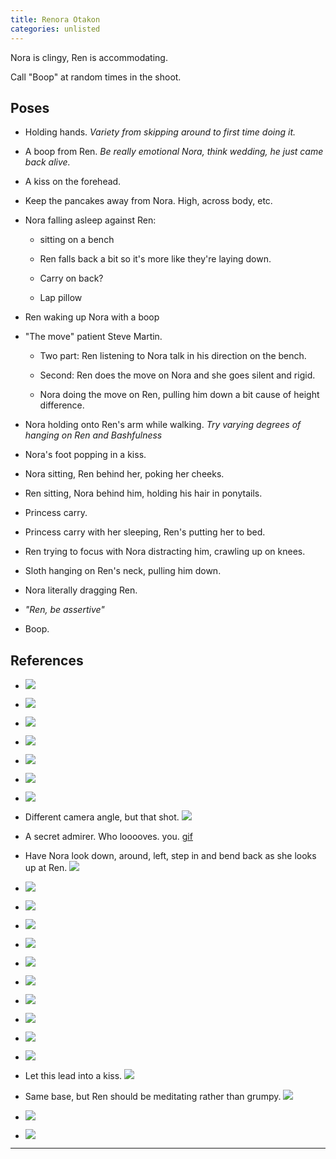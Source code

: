 ```yaml
---
title: Renora Otakon
categories: unlisted
---
```


Nora is clingy, Ren is accommodating. 

Call "Boop" at random times in the shoot. 

## Poses

* Holding hands. *Variety from skipping around to first time doing it.*

* A boop from Ren. *Be really emotional Nora, think wedding, he just came back alive.*

* A kiss on the forehead.

* Keep the pancakes away from Nora. High, across body, etc. 

* Nora falling asleep against Ren:

  * sitting on a bench

  * Ren falls back a bit so it's more like they're laying down.

  * Carry on back? 

  * Lap pillow

* Ren waking up Nora with a boop

* "The move" patient Steve Martin.

  * Two part: Ren listening to Nora talk in his direction on the bench. 

  * Second: Ren does the move on Nora and she goes silent and rigid. 

  * Nora doing the move on Ren, pulling him down a bit cause of height difference.

* Nora holding onto Ren's arm while walking. *Try varying degrees of hanging on Ren and Bashfulness*

* Nora's foot popping in a kiss. 

* Nora sitting, Ren behind her, poking her cheeks.

* Ren sitting, Nora behind him, holding his hair in ponytails.

* Princess carry.

* Princess carry with her sleeping, Ren's putting her to bed.

* Ren trying to focus with Nora distracting him, crawling up on knees.

* Sloth hanging on Ren's neck, pulling him down.

* Nora literally dragging Ren.

* *"Ren, be assertive"*

* Boop. 

## References

* ![](https://i.imgur.com/cRrCpJC.png)

* ![](https://i.imgur.com/jqdS9xo.png)

* ![](http://i.imgur.com/Aw5rA4l.png)

* ![](http://i.imgur.com/hhWze3W.png)

* ![](http://i.imgur.com/3Lw11z8.png)

* ![](http://i.imgur.com/xJev1cC.png)

* ![](http://i.imgur.com/yypswnC.png)

* Different camera angle, but that shot. ![](http://i.imgur.com/KgYUy9T.png)

* A secret admirer. Who looooves. you. [gif](http://i.imgur.com/gWYEnaJ.gifv)

* Have Nora look down, around, left, step in and bend back as she looks up at Ren. ![](http://i.imgur.com/zlJMDQk.png)

* ![](http://i.imgur.com/fY614zI.png)

* ![](http://i.imgur.com/PxgqXd8.png)

* ![](http://i.imgur.com/caGKBbl.png)

* ![](http://i.imgur.com/pEwScMv.png)

* ![](http://i.imgur.com/ljOcxte.jpg)

* ![](http://i.imgur.com/FzyUVHb.png)

* ![](http://i.imgur.com/BUUJxFC.png)

* ![](http://i.imgur.com/GKnypwr.png)

* ![](http://i.imgur.com/WLZFkDT.png)

* ![](http://i.imgur.com/nSkr1VD.png)

* Let this lead into a kiss. ![](http://i.imgur.com/LfQvhL3.png)

* Same base, but Ren should be meditating rather than grumpy. ![](http://i.imgur.com/8PPVKqB.png)

* ![](http://i.imgur.com/m4aHcF4.png)

* ![](http://i.imgur.com/IbiLHg1.png)

---